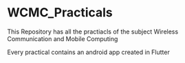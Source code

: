 # WCMC_Practicals
 This Repository has all the practiacls of the subject Wireless Communication and Mobile Computing
 
 Every practical contains an android app created in Flutter
